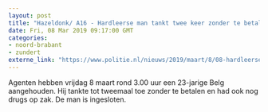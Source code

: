 ```yaml
---
layout: post
title: "Hazeldonk/ A16 - Hardleerse man tankt twee keer zonder te betalen"
date: Fri, 08 Mar 2019 09:17:00 GMT
categories: 
- noord-brabant 
- zundert 
externe_link: "https://www.politie.nl/nieuws/2019/maart/8/08-hardleerse-man-tankt-twee-keer-zonder-te-betalen.html"
---
```


Agenten hebben vrijdag 8 maart rond 3.00 uur een 23-jarige Belg aangehouden. Hij tankte tot tweemaal toe zonder te betalen en had ook nog drugs op zak. De man is ingesloten.
